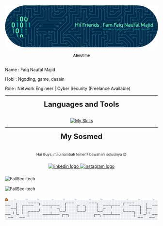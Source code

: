 ![FallSec-tech](img/github-header-banner.png)
<div align="center">
  <small><strong>About me</strong></small>
</div><br>

<p>Name : Faiq Naufal Majid</p>
<p>Hobi : Ngoding, game, desain</p>
<p>Role : Network Engineer | Cyber Security (Freelance Available)</p>

---

<div align= "center"><span style = "font-size: 24px;"><strong>Languages and Tools </strong></span></div><br>


<p align="center">
  <a href="https://skillicons.dev">
    <img src="https://skillicons.dev/icons?i=html,css,react,kali,linux,nodejs,py,js&perline=4" alt="My Skills" />
  </a>
</p>


---

<div align= "center"><span style="font-size: 24px;"><strong>My Sosmed </strong></span></div><br>

<p align="center">
  <sub> Hai Guys, mau nambah temen? bawah ini solusinya 😊</sub>
</p>


###

<div align="center">
  <a href="https://www.linkedin.com/in/faiqnaufall" target="_blank">
    <img src="https://raw.githubusercontent.com/maurodesouza/profile-readme-generator/master/src/assets/icons/social/linkedin/default.svg" width="52" height="40" alt="linkedin logo"  />
  </a>
  <a href="https://www.instagram.com/faiqqnaufall_" target="_blank">
    <img src="https://raw.githubusercontent.com/maurodesouza/profile-readme-generator/master/src/assets/icons/social/instagram/default.svg" width="52" height="40" alt="instagram logo"  />
  </a>
</div>

###

<p><img align="center" src="https://github-readme-stats.vercel.app/api?username=FallSec-tech&show_icons=true&locale=en" alt="FallSec-tech" /></p>
<p><img align="center" src="https://github-readme-streak-stats.herokuapp.com/?user=FallSec-tech&" alt="FallSec-tech" /></p>


###

<picture>
  <source media="(prefers-color-scheme: dark)" srcset="https://raw.githubusercontent.com/FallSec-tech/FallSec-tech/output/pacman-contribution-graph-dark.svg">
  <source media="(prefers-color-scheme: light)" srcset="https://raw.githubusercontent.com/FallSec-tech/FallSec-tech/output/pacman-contribution-graph.svg">
  <img alt="pacman contribution graph" src="https://raw.githubusercontent.com/FallSec-tech/FallSec-tech/output/pacman-contribution-graph.svg">
</picture>

###
